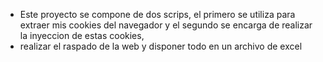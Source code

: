 * Este proyecto se compone de dos scrips, el primero se utiliza para extraer mis cookies del navegador y el segundo se encarga de realizar la inyeccion de estas cookies,
* realizar el raspado de la web y disponer todo en un archivo de excel

